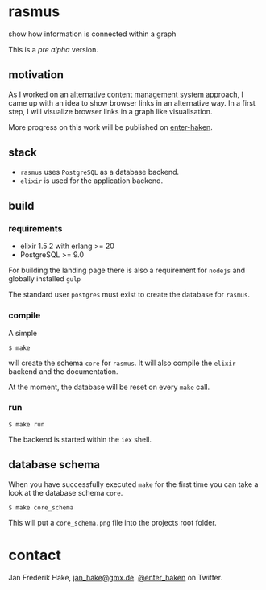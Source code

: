 # rasmus

show how information is connected within a graph 

This is a *pre alpha* version.

## motivation

As I worked on an [alternative content management system approach](http://enter-haken.github.io/posts/2018-02-19-rasmus.html),
I came up with an idea to show browser links in an alternative way.
In a first step, I will visualize browser links in a graph like visualisation.

More progress on this work will be published on [enter-haken](http://enter-haken.github.io).

## stack

* `rasmus` uses `PostgreSQL` as a database backend.
* `elixir` is used for the application backend.

## build

### requirements

* elixir 1.5.2 with erlang >= 20
* PostgreSQL >= 9.0

For building the landing page there is also a requirement for `nodejs` and globally installed `gulp`

The standard user `postgres` must exist to create the database for `rasmus`.

### compile

A simple 

    $ make

will create the schema `core` for `rasmus`.
It will also compile the `elixir` backend and the documentation.

At the moment, the database will be reset on every `make` call.

### run

    $ make run

The backend is started within the `iex` shell.

## database schema

When you have successfully executed `make` for the first time you can take a look at the database schema `core`.

    $ make core_schema

This will put a `core_schema.png` file into the projects root folder.

# contact

Jan Frederik Hake, <jan_hake@gmx.de>. [@enter_haken](https://twitter.com/enter_haken) on Twitter.


